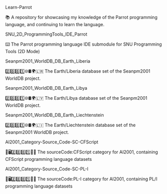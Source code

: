 
Learn-Parrot

📚️ A repository for showcasing my knowledge of the Parrot programming language, and continuing to learn the language. 

SNU_2D_ProgrammingTools_IDE_Parrot

⌨️ The Parrot programming language IDE submodule for SNU Programming Tools (2D Mode)

Seanpm2001_WorldDB_DB_Earth_Liberia

2️⃣️0️⃣️0️⃣️1️⃣️🌐️🛢️🌍️🇱🇷️ The Earth/Liberia database set of the Seanpm2001 WorldDB project.

Seanpm2001_WorldDB_DB_Earth_Libya

2️⃣️0️⃣️0️⃣️1️⃣️🌐️🛢️🌍️🇱🇾️ The Earth/Libya database set of the Seanpm2001 WorldDB project.

Seanpm2001_WorldDB_DB_Earth_Liechtenstein

2️⃣️0️⃣️0️⃣️1️⃣️🌐️🛢️🌍️🇱🇮️ The Earth/Liechtenstein database set of the Seanpm2001 WorldDB project.

AI2001_Category-Source_Code-SC-CFScript

🧠️🖥️2️⃣️0️⃣️0️⃣️1️⃣️💾️📜️ The sourceCode:CFScript category for AI2001, containing CFScript programming language datasets 

AI2001_Category-Source_Code-SC-PL-I

🧠️🖥️2️⃣️0️⃣️0️⃣️1️⃣️💾️📜️ The sourceCode:PL-I category for AI2001, containing PL/I programming language datasets 

